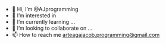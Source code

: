 - 👋 Hi, I’m @AJprogramming
- 👀 I’m interested in 
- 🌱 I’m currently learning ...
- 💞️ I’m looking to collaborate on ...
- 📫 How to reach me arteagajacob.programming@gmail.com

<!---
AJprogramming/AJprogramming is a ✨ special ✨ repository because its `README.md` (this file) appears on your GitHub profile.
You can click the Preview link to take a look at your changes.
--->
